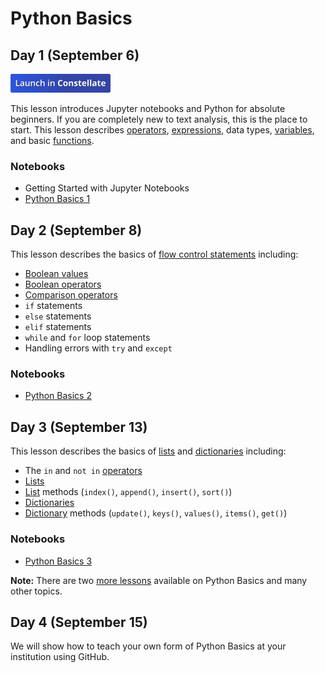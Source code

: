 # Python Basics

## Day 1 (September 6)

<a href="https://constellate.org/notebook/own/?repo=https%3A%2F%2Fgithub.com%2Fithaka%2Fconstellate-python-basics%2F&urlpath=tree%2Fconstellate-python-basics%2Fgetting-started-with-jupyter.ipynb" target="_blank">![A constellate launch button](constellate_launch.png)</a>

This lesson introduces Jupyter notebooks and Python for absolute beginners. If you are completely new to text analysis, this is the place to start. This lesson describes [operators](https://docs.constellate.org/key-terms/#operator), [expressions](https://docs.constellate.org/key-terms/#expression), data types, [variables](https://docs.constellate.org/key-terms/#variable), and basic [functions](https://docs.constellate.org/key-terms/#function).

### Notebooks
* Getting Started with Jupyter Notebooks
* <a href="https://constellate.org/notebook/own/?repo=https%3A%2F%2Fgithub.com%2Fithaka%2Fconstellate-python-basics%2F&urlpath=tree%2Fconstellate-python-basics%2Fpython-basics-1.ipynb" target="_blank">Python Basics 1</a>

## Day 2 (September 8)
This lesson describes the basics of [flow control statements](https://docs.constellate.org/key-terms/#flow-control-statement) including:
* [Boolean values](https://docs.constellate.org/key-terms/#boolean-value)
* [Boolean operators](https://docs.constellate.org/key-terms/#boolean-operator)
* [Comparison operators](https://docs.constellate.org/key-terms/#comparison-operator)
* `if` statements
* `else` statements
* `elif` statements
* `while` and `for` loop statements
* Handling errors with `try` and `except`

### Notebooks
* <a href="https://constellate.org/notebook/own/?repo=https%3A%2F%2Fgithub.com%2Fithaka%2Fconstellate-python-basics%2F&urlpath=tree%2Fconstellate-python-basics%2Fpython-basics-2.ipynb" target="_blank">Python Basics 2</a>

## Day 3 (September 13)
This lesson describes the basics of [lists](https://docs.constellate.org/key-terms/#list) and [dictionaries](https://docs.constellate.org/key-terms/#dictionary) including:

* The `in` and `not in` [operators](https://docs.constellate.org/key-terms/#operator)
* [Lists](https://docs.constellate.org/key-terms/#list)
* [List](https://docs.constellate.org/key-terms/#list) methods (`index()`, `append()`, `insert()`, `sort()`)
* [Dictionaries](https://docs.constellate.org/key-terms/#dictionary)
* [Dictionary](https://docs.constellate.org/key-terms/#dictionary) methods (`update()`, `keys()`, `values()`, `items()`, `get()`)

### Notebooks
* <a href="https://constellate.org/notebook/own/?repo=https%3A%2F%2Fgithub.com%2Fithaka%2Fconstellate-python-basics%2F&urlpath=tree%2Fconstellate-python-basics%2Fpython-basics-3.ipynb" target="_blank">Python Basics 3</a>

**Note:** There are two [more lessons](https://github.com/ithaka/tdm-notebooks/) available on Python Basics and many other topics.

## Day 4 (September 15)
We will show how to teach your own form of Python Basics at your institution using GitHub.
